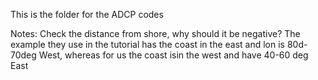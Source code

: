 This is the folder for the ADCP codes 

Notes:
Check the distance from shore, why should it be negative? The example they use in the tutorial has the coast in the east and lon is 80d-70deg West, whereas for us 
the coast isin the west and have 40-60 deg East 
